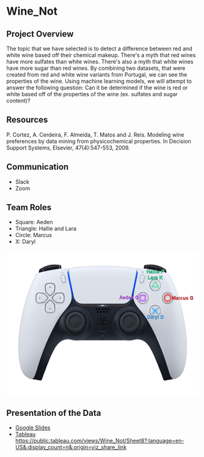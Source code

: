 # Wine_Not

## Project Overview
The topic that we have selected is to detect a difference between red and white wine based off their chemical makeup. There's a myth that red wines have more sulfates than white wines. There's also a myth that white wines have more sugar than red wines. By combining two datasets, that were created from red and white wine variants from Portugal, we can see the properties of the wine. Using machine learning models, we will attempt to answer the following question: Can it be determined if the wine is red or white based off of the properties of the wine (ex. sulfates and sugar content)?

## Resources
P. Cortez, A. Cerdeira, F. Almeida, T. Matos and J. Reis. Modeling wine preferences by data mining from physicochemical properties. In Decision Support Systems, Elsevier, 47(4):547-553, 2009.

## Communication
- Slack
- Zoom 

## Team Roles
- Square: Aeden
- Triangle: Hallie and Lara
- Circle: Marcus
- X: Daryl
<p align="center">
   <img src="https://github.com/AedenG/Wine_Not/blob/main/ps5_group_label.png" width="520" height="380">
</p>

## Presentation of the Data
- [Google Slides](https://docs.google.com/presentation/d/1JBao1ZdLgtQ-TbDuoW-FYv36dGSUo3bWlBLuH3_NfpA/edit?usp=sharing)
- [Tableau](https://public.tableau.com/app/profile/hallie.powell/viz/Wine_Not/)
https://public.tableau.com/views/Wine_Not/Sheet8?:language=en-US&:display_count=n&:origin=viz_share_link
